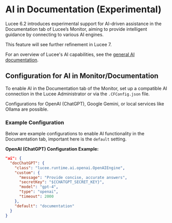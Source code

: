<!--
{
  "title": "AI Integration for Documentation (Experimental)",
  "id": "ai-documentation-setup",
  "since": "6.2",
  "categories": [ "ai" ],
  "description": "Guide to configuring AI for use in Lucee's Documentation tab, leveraging retrieval-augmented generation (RAG) and enhanced search functionality.",
  "keywords": [
    "AI",
    "LLM",
    "documentation",
    "retrieval-augmented generation",
    "RAG",
    "setup",
    "configuration",
    "Lucee",
    "Monitor",
    "experimental",
    "integration",
    "monitoring",
    "admin settings",
    "AI engines",
    "OpenAI",
    "Gemini",
    "Ollama"
  ]
}
-->

# AI in Documentation (Experimental)

Lucee 6.2 introduces experimental support for AI-driven assistance in the Documentation tab of Lucee’s Monitor, aiming to provide intelligent guidance by connecting to various AI engines. 

This feature will see further refinement in Lucee 7. 

For an overview of Lucee's AI capabilities, see the [general AI documentation](https://github.com/lucee/lucee-docs/blob/master/docs/recipes/ai.md).

## Configuration for AI in Monitor/Documentation

To enable AI in the Documentation tab of the Monitor, set up a compatible AI connection in the Lucee Administrator or via the `.CFConfig.json` file. 

Configurations for OpenAI (ChatGPT), Google Gemini, or local services like Ollama are possible.

### Example Configuration

Below are example configurations to enable AI functionality in the Documentation tab, important here is the `default` setting.

**OpenAI (ChatGPT) Configuration Example:**

```json
"ai": {
  "docChatGPT": {
    "class": "lucee.runtime.ai.openai.OpenAIEngine",
    "custom": {
      "message": "Provide concise, accurate answers",
      "secretKey": "${CHATGPT_SECRET_KEY}",
      "model": "gpt-4",
      "type": "openai",
      "timeout": 2000
    },
    "default": "documentation"
  }
}
```